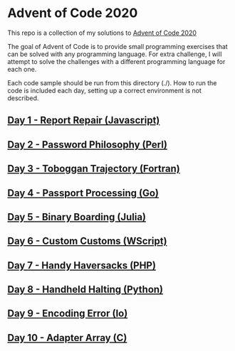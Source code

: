 # Advent of Code 2020

This repo is a collection of my solutions to [Advent of Code 2020](https://adventofcode.com/2020)

The goal of Advent of Code is to provide small programming exercises that can be solved with any programming language. For extra challenge, I will attempt to solve the challenges with a different programming language for each one.

Each code sample should be run from this directory (./). How to run the code is included each day, setting up a correct environment is not described.

## [Day 1 - Report Repair (Javascript)](./day01/day1.md)
## [Day 2 - Password Philosophy (Perl)](./day02/day2.md)
## [Day 3 - Toboggan Trajectory (Fortran)](./day03/day3.md)
## [Day 4 - Passport Processing (Go)](./day04/day4.md)
## [Day 5 - Binary Boarding (Julia)](./day05/day5.md)
## [Day 6 - Custom Customs (WScript)](./day06/day6.md)
## [Day 7 - Handy Haversacks (PHP)](./day07/day7.md)
## [Day 8 - Handheld Halting (Python)](./day08/day8.md)
## [Day 9 - Encoding Error (Io)](./day09/day9.md)
## [Day 10 - Adapter Array (C)](./day10/day10.md)
